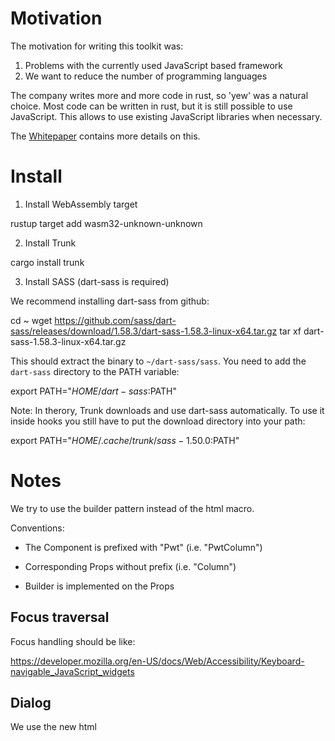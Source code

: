 Motivation
==========

The motivation for writing this toolkit was:

1. Problems with the currently used JavaScript based framework
2. We want to reduce the number of programming languages

The company writes more and more code in rust, so 'yew' was a natural
choice. Most code can be written in rust, but it is still possible to
use JavaScript. This allows to use existing JavaScript libraries when
necessary.

The [Whitepaper](Whitepaper.md) contains more details on this.

Install
=======

1. Install WebAssembly target

 rustup target add wasm32-unknown-unknown

2. Install Trunk

 cargo install trunk

3. Install SASS (dart-sass is required)

We recommend installing dart-sass from github:

 cd ~
 wget https://github.com/sass/dart-sass/releases/download/1.58.3/dart-sass-1.58.3-linux-x64.tar.gz
 tar xf dart-sass-1.58.3-linux-x64.tar.gz

This should extract the binary to `~/dart-sass/sass`. You need to add the `dart-sass`
directory to the PATH variable:

 export PATH="$HOME/dart-sass:$PATH"

Note: In therory, Trunk downloads and use dart-sass automatically. To use it inside
hooks you still have to put the download directory into your path:

 export PATH="$HOME/.cache/trunk/sass-1.50.0:$PATH"


Notes
=====

We try to use the builder pattern instead of the html macro.

Conventions:

- The Component is prefixed with "Pwt" (i.e. "PwtColumn")
- Corresponding Props without prefix (i.e. "Column")

- Builder is implemented on the Props


Focus traversal
---------------

Focus handling should be like:

https://developer.mozilla.org/en-US/docs/Web/Accessibility/Keyboard-navigable_JavaScript_widgets


Dialog
------

We use the new html <dialog> tag (mainly to simplify focus handling).

This should work in major browsers now (2022). Anyways, a polyfill is also available:

https://github.com/GoogleChrome/dialog-polyfill

You can enable it manually in older versions of firefox in "about:config" (dom.dialog_element.enabled)
